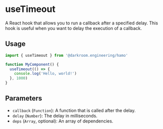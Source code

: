 # useTimeout

A React hook that allows you to run a callback after a specified delay. This hook is useful when you want to delay the execution of a callback.

## Usage

```jsx
import { useTimeout } from '@darkroom.engineering/hamo'

function MyComponent() {
  useTimeout(() => {
    console.log('Hello, world!')
  }, 1000)
}
```

## Parameters

- `callback` (`Function`): A function that is called after the delay.
- `delay` (`Number`): The delay in milliseconds.
- `deps` (`Array`, optional): An array of dependencies.
